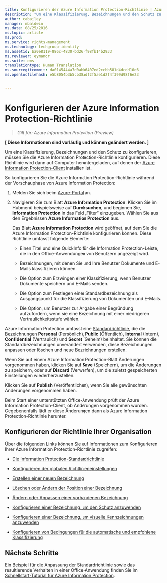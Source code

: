 ```yaml
---
title: Konfigurieren der Azure Information Protection-Richtlinie | Azure RMS
description: "Um eine Klassifizierung, Bezeichnungen und den Schutz zu konfigurieren, müssen Sie die Azure Information Protection-Richtlinie konfigurieren."
author: cabailey
manager: mbaldwin
ms.date: 08/25/2016
ms.topic: article
ms.prod: 
ms.service: rights-management
ms.technology: techgroup-identity
ms.assetid: ba0e8119-886c-4830-bd26-f98fb14b2933
ms.reviewer: eymanor
ms.suite: ems
translationtype: Human Translation
ms.sourcegitcommit: da0145444a7d0abb6407ed2ccbb581d4dcdd10d6
ms.openlocfilehash: e5b8054b3b5cb38adf2f5ae1d2f4f399d98f6e23


---
```


# Konfigurieren der Azure Information Protection-Richtlinie

>*Gilt für: Azure Information Protection (Preview)*

**[ Diese Informationen sind vorläufig und können geändert werden. ]**

Um eine Klassifizierung, Bezeichnungen und den Schutz zu konfigurieren, müssen Sie die Azure Information Protection-Richtlinie konfigurieren. Diese Richtlinie wird dann auf Computer heruntergeladen, auf denen der [Azure Information Protection-Client](https://www.microsoft.com/en-us/download/details.aspx?id=53018) installiert ist.

So konfigurieren Sie die Azure Information Protection-Richtlinie während der Vorschauphase von Azure Information Protection:

1. Melden Sie sich beim [Azure-Portal](https://portal.azure.com) an.

2. Navigieren Sie zum Blatt **Azure Information Protection**: Klicken Sie im Hubmenü beispielsweise auf **Durchsuchen**, und beginnen Sie, **Information Protection** in das Feld „Filter“ einzugeben. Wählen Sie aus den Ergebnissen **Azure Information Protection** aus. 

    Das Blatt **Azure Information Protection** wird geöffnet, auf dem Sie die Azure Information Protection-Richtlinie konfigurieren können. Diese Richtlinie umfasst folgende Elemente:

    - Einen Titel und eine QuickInfo für die Information Protection-Leiste, die in den Office-Anwendungen von Benutzern angezeigt wird.

    - Bezeichnungen, mit denen Sie und Ihre Benutzer Dokumente und E-Mails klassifizieren können.

    - Die Option zum Erzwingen einer Klassifizierung, wenn Benutzer Dokumente speichern und E-Mails senden.

    - Die Option zum Festlegen einer Standardbezeichnung als Ausgangspunkt für die Klassifizierung von Dokumenten und E-Mails.

    - Die Option, um Benutzer zur Angabe einer Begründung aufzufordern, wenn sie eine Bezeichnung mit einer niedrigeren Vertraulichkeitsstufe wählen.


Azure Information Protection umfasst eine [Standardrichtlinie](configure-policy-default.md), die die Bezeichnungen **Personal** (Persönlich), **Public** (Öffentlich), **Internal** (Intern), **Confidential** (Vertraulich) und **Secret** (Geheim) beinhaltet. Sie können die Standardbezeichnungen unverändert verwenden, diese Bezeichnungen anpassen oder löschen und neue Bezeichnungen erstellen.

Wenn Sie auf einem Azure Information Protection-Blatt Änderungen vorgenommen haben, klicken Sie auf **Save** (Speichern), um die Änderungen zu speichern, oder auf **Discard** (Verwerfen), um die zuletzt gespeicherten Einstellungen wiederherzustellen. 

Klicken Sie auf **Publish** (Veröffentlichen), wenn Sie alle gewünschten Änderungen vorgenommen haben. 

Beim Start einer unterstützten Office-Anwendung prüft der Azure Information Protection-Client, ob Änderungen vorgenommen wurden. Gegebenenfalls lädt er diese Änderungen dann als Azure Information Protection-Richtlinie herunter.

## Konfigurieren der Richtlinie Ihrer Organisation

Über die folgenden Links können Sie auf Informationen zum Konfigurieren Ihrer Azure Information Protection-Richtlinie zugreifen:

- [Die Information Protection-Standardrichtlinie](configure-policy-default.md)

- [Konfigurieren der globalen Richtlinieneinstellungen](configure-policy-settings.md)

- [Erstellen einer neuen Bezeichnung](configure-policy-new-label.md)

- [Löschen oder Ändern der Position einer Bezeichnung](configure-policy-delete-reorder.md)

- [Ändern oder Anpassen einer vorhandenen Bezeichnung](configure-policy-change-label.md)

- [Konfigurieren einer Bezeichnung, um den Schutz anzuwenden](configure-policy-protection.md)

- [Konfigurieren einer Bezeichnung, um visuelle Kennzeichnungen anzuwenden](configure-policy-markings.md)

- [Konfigurieren von Bedingungen für die automatische und empfohlene Klassifizierung](configure-policy-classification.md)

## Nächste Schritte

Ein Beispiel für die Anpassung der Standardrichtlinie sowie das resultierende Verhalten in einer Office-Anwendung finden Sie im [Schnellstart-Tutorial für Azure Information Protection](infoprotect-quick-start-tutorial.md).




<!--HONumber=Aug16_HO4-->


